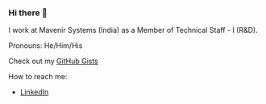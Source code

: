### Hi there 👋

I work at Mavenir Systems (India) as a Member of Technical Staff - I (R&D).

Pronouns: He/Him/His

Check out my [GitHub Gists](https://gist.github.com/ajith05)

How to reach me:
 - [LinkedIn](https://www.linkedin.com/in/ajith05)

<!--
 - [Twitter](https://twitter.com/ajith1411)
**ajith05/ajith05** is a ✨ _special_ ✨ repository because its `README.md` (this file) appears on your GitHub profile.

Here are some ideas to get you started:

- 🔭 I’m currently working on ...
- 🌱 I’m currently learning ...
- 👯 I’m looking to collaborate on ...
- 🤔 I’m looking for help with ...
- 💬 Ask me about ...
- 📫 How to reach me: ...
- 😄 Pronouns: ...
- ⚡ Fun fact: ...
-->
